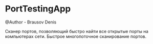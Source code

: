 # PortTestingApp
@Author - Brausov Denis 

Сканер портов, позволяющий быстро найти все открытые порты на компьютерах сети.
Быстрое многопоточное сканирование портов.
